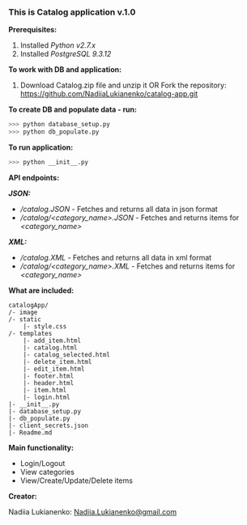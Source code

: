 ### This is Catalog application v.1.0
**Prerequisites:**

1. Installed *Python v2.7.x*
2. Installed *PostgreSQL 9.3.12*

**To work with DB and application:**

1. Download Catalog.zip file and unzip it OR Fork the repository:
    https://github.com/NadiiaLukianenko/catalog-app.git

**To create DB and populate data - run:**
```sh
>>> python database_setup.py
>>> python db_populate.py
```
**To run application:**
```sh
>>> python __init__.py
```
**API endpoints:**

***JSON:***

* */catalog.JSON* - Fetches and returns all data in json format
* */catalog/\<category_name\>.JSON* - Fetches and returns items for *\<category_name\>*

***XML:***

* */catalog.XML* - Fetches and returns all data in xml format
* */catalog/\<category_name\>.XML* - Fetches and returns items for *\<category_name\>*

**What are included:**
```
catalogApp/
/- image
/- static
    |- style.css
/- templates
    |- add_item.html
    |- catalog.html
    |- catalog_selected.html
    |- delete_item.html
    |- edit_item.html
    |- footer.html
    |- header.html
    |- item.html
    |- login.html
|- __init__.py
|- database_setup.py
|- db_populate.py
|- client_secrets.json
|- Readme.md
```

**Main functionality:**

* Login/Logout
* View categories
* View/Create/Update/Delete items

**Creator:**

Nadiia Lukianenko: Nadiia.Lukianenko@gmail.com

